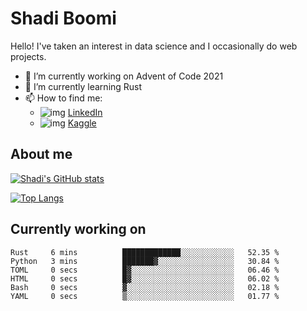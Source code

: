 # Shadi Boomi

Hello! I've taken an interest in data science and I occasionally do web projects.

- 🔭 I’m currently working on Advent of Code 2021
- 🌱 I’m currently learning Rust
- 📫 How to find me: 
  - ![img](https://www.linkedin.com/favicon.ico) [LinkedIn](https://www.linkedin.com/in/shadiboomi/)
  - ![img](https://www.kaggle.com/static/images/favicon.ico) [Kaggle](https://www.kaggle.com/sboomi)

##  About me

[![Shadi's GitHub stats](https://github-readme-stats.vercel.app/api?username=sboomi&show_icons=true&theme=radical)](https://github.com/anuraghazra/github-readme-stats)

[![Top Langs](https://github-readme-stats.vercel.app/api/top-langs/?username=sboomi&layout=compact&theme=default)](https://github.com/anuraghazra/github-readme-stats)

## Currently working on

<!--START_SECTION:waka-->

```text
Rust     6 mins          █████████████░░░░░░░░░░░░   52.35 %
Python   3 mins          ███████▓░░░░░░░░░░░░░░░░░   30.84 %
TOML     0 secs          █▓░░░░░░░░░░░░░░░░░░░░░░░   06.46 %
HTML     0 secs          █▓░░░░░░░░░░░░░░░░░░░░░░░   06.02 %
Bash     0 secs          ▓░░░░░░░░░░░░░░░░░░░░░░░░   02.18 %
YAML     0 secs          ▒░░░░░░░░░░░░░░░░░░░░░░░░   01.77 %
```

<!--END_SECTION:waka-->
